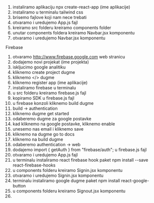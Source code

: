 1. instaliramo aplikaciju npx create-react-app (ime aplikacije)
2. instaliramo u terminalu tailwind css
3. brisemo fajlove koji nam nece trebati
4. otvaramo i uredujemo App.js fajl
5. kreiramo src folderu kreiramo components folder
6. unutar components foldera kreiramo Navbar.jsx komponentu
7. otvaramo i uredujemo Navbar.jsx komponentu



Firebase 
1. otvaramo http://www.firebase.google.com web stranicu
2. dodajemo novi projekat (ime projekta)
3. iskljucimo google analitiku
4. kliknemo create project dugme
5. kliknemo </> dugme
6. kliknemo register app (ime aplikacije)
7. instaliramo firebase u terminalu
8. u src folderu kreiramo firebase.js fajl
9. kopiramo SDK u firebase.js fajl
10. u firebase konzoli kliknemo build dugme
11. build -> authentication
12. kliknemo dugme get started
13. odaberemo dugme za google postavke
14. kad kliknemo na google postavke, kliknemo enable
15. unesemo nas email i kliknemo save
16. kliknemo na dugme go to docs
17. kliknemo na build dugme
18. odaberemo authentication -> web
19. dodajemo import { getAuth } from "firebase/auth"; u firebase.js fajl
20. otvaramo i uredujemo App.js fajl
21. u terminalu instaliramo react firebase hook paket
npm install --save react-firebase-hooks
22. u components folderu kreiramo Signin.jsx komponentu
23. otvaramo i uredujemo Signin.jsx komponentu
24.  terminalu instaliramo google dugme paket
npm install react-google-button
25. u components folderu kreiramo Signout.jsx komponentu
26. 